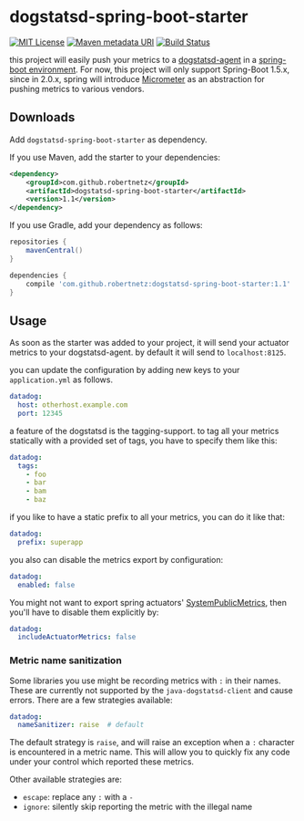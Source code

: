 dogstatsd-spring-boot-starter
=============================

[![MIT License](https://img.shields.io/badge/license-MIT-blue.svg)](https://jez.io/MIT-LICENSE.txt)
[![Maven metadata URI](https://img.shields.io/maven-metadata/v/https/oss.sonatype.org/content/repositories/releases/com/github/robertnetz/dogstatsd-spring-boot-starter/maven-metadata.xml.svg)](https://oss.sonatype.org/content/repositories/releases/com/github/robertnetz/dogstatsd-spring-boot-starter/)
[![Build Status](https://travis-ci.org/robertnetz/dogstatsd-spring-boot-starter.svg?branch=develop)](https://travis-ci.org/robertnetz/dogstatsd-spring-boot-starter)

this project will easily push your metrics to a [dogstatsd-agent](https://docs.datadoghq.com/developers/dogstatsd/ "Datadogs Website about the Dogstatsd-Agent")
in a [spring-boot environment](https://projects.spring.io/spring-boot/ "Spring Boot Homepage"). For now, this project will only support Spring-Boot 1.5.x, since
in 2.0.x, spring will introduce [Micrometer](https://micrometer.io/ "Micrometer Homepage") as an abstraction for pushing metrics to various vendors.

Downloads
---------
Add `dogstatsd-spring-boot-starter` as dependency.

If you use Maven, add the starter to your dependencies:
```xml
<dependency>
    <groupId>com.github.robertnetz</groupId>
    <artifactId>dogstatsd-spring-boot-starter</artifactId>
    <version>1.1</version>
</dependency>
```

If you use Gradle, add your dependency as follows:
```gradle
repositories {
    mavenCentral()
}

dependencies {
    compile 'com.github.robertnetz:dogstatsd-spring-boot-starter:1.1'
}
```

Usage
-----
As soon as the starter was added to your project, it will send your actuator metrics
to your dogstatsd-agent. by default it will send to `localhost:8125`.

you can update the configuration by adding new keys to your `application.yml` as follows.
```yml
datadog:
  host: otherhost.example.com
  port: 12345
```

a feature of the dogstatsd is the tagging-support. to tag all your metrics statically
with a provided set of tags, you have to specify them like this:
```yml
datadog:
  tags:
    - foo
    - bar
    - bam
    - baz
```

if you like to have a static prefix to all your metrics, you can do it like that:
```yml
datadog:
  prefix: superapp
```

you also can disable the metrics export by configuration:
```yml
datadog:
  enabled: false
```

You might not want to export spring actuators' [SystemPublicMetrics](https://docs.spring.io/spring-boot/docs/current/api/org/springframework/boot/actuate/endpoint/SystemPublicMetrics.html), then you'll have
to disable them explicitly by:
```yml
datadog:
  includeActuatorMetrics: false
```

### Metric name sanitization

Some libraries you use might be recording metrics with `:` in their names.
These are currently not supported by the `java-dogstatsd-client` and cause errors.
There are a few strategies available:

``` yml
datadog:
  nameSanitizer: raise  # default
```

The default strategy is `raise`, and will raise an exception when a `:` character is encountered in a metric name.
This will allow you to quickly fix any code under your control which reported these metrics.

Other available strategies are:
* `escape`: replace any `:` with a `-`
* `ignore`: silently skip reporting the metric with the illegal name
